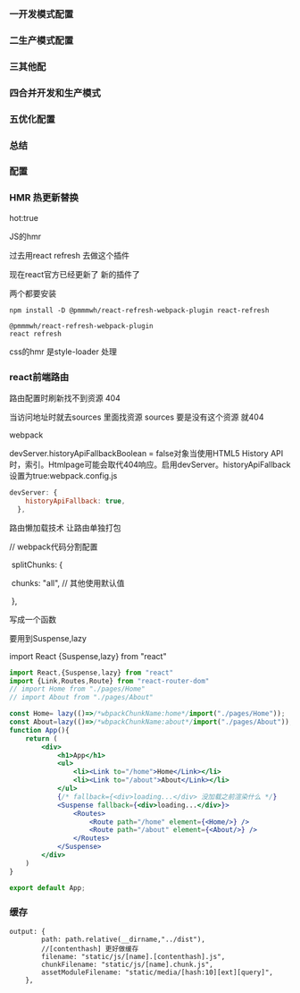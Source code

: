 







































































































































































































































































### 一开发模式配置



### 二生产模式配置

### 三其他配

### 四合并开发和生产模式

### 五优化配置

### 总结



### 配置

### HMR 热更新替换

hot:true

JS的hmr

过去用react refresh 去做这个插件

现在react官方已经更新了 新的插件了

两个都要安装

```
npm install -D @pmmmwh/react-refresh-webpack-plugin react-refresh

@pmmmwh/react-refresh-webpack-plugin 
react refresh
```

css的hmr  是style-loader 处理



### react前端路由

路由配置时刷新找不到资源 404

当访问地址时就去sources 里面找资源   sources  要是没有这个资源 就404

webpack

devServer.historyApiFallbackBoolean = false对象当使用HTML5 History API时，索引。Htmlpage可能会取代404响应。启用devServer。historyApiFallback设置为true:webpack.config.js

```javascript
devServer: {
    historyApiFallback: true,
  },
```

路由懒加载技术 让路由单独打包

// webpack代码分割配置 

​    splitChunks: {

​      chunks: "all", // 其他使用默认值

​    },

写成一个函数

要用到Suspense,lazy

import React {Suspense,lazy} from "react"

```jsx
import React,{Suspense,lazy} from "react"
import {Link,Routes,Route} from "react-router-dom"
// import Home from "./pages/Home"
// import About from "./pages/About"

const Home= lazy(()=>/*wbpackChunkName:home*/import("./pages/Home"));
const About=lazy(()=>/*wbpackChunkName:about*/import("./pages/About"));
function App(){
    return (
        <div>
            <h1>App</h1>
            <ul>
                <li><Link to="/home">Home</Link></li>
                <li><Link to="/about">About</Link></li>
            </ul>
            {/* fallback={<div>loading...</div> 没加载之前渲染什么 */}
            <Suspense fallback={<div>loading...</div>}>
                <Routes>
                    <Route path="/home" element={<Home/>} />
                    <Route path="/about" element={<About/>} />
                </Routes>
            </Suspense>
        </div>
    )
}

export default App;
```



### 缓存

```
output: {
        path: path.relative(__dirname,"../dist"),
        //[contenthash] 更好做缓存
        filename: "static/js/[name].[contenthash].js",
        chunkFilename: "static/js/[name].chunk.js",
        assetModuleFilename: "static/media/[hash:10][ext][query]",
    },
```

